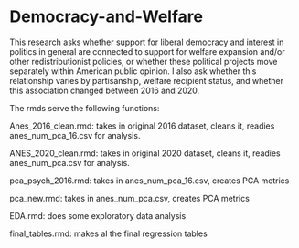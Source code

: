 # Democracy-and-Welfare


This research asks whether support for liberal democracy and interest in politics in general are connected to support for welfare expansion and/or other redistributionist policies, or whether these political projects move separately within American public opinion. I also ask whether this relationship  varies by partisanship, welfare recipient status, and whether this association changed between 2016 and 2020.


The rmds serve the following functions:

Anes_2016_clean.rmd: takes in original 2016 dataset, cleans it, readies anes_num_pca_16.csv for analysis. 

ANES_2020_clean.rmd: takes in original 2020 dataset, cleans it, readies anes_num_pca.csv for analysis. 

pca_psych_2016.rmd: takes in anes_num_pca_16.csv,  creates PCA metrics

pca_new.rmd: takes in anes_num_pca.csv,  creates PCA metrics

EDA.rmd: does some exploratory data analysis

final_tables.rmd: makes al the final regression tables
